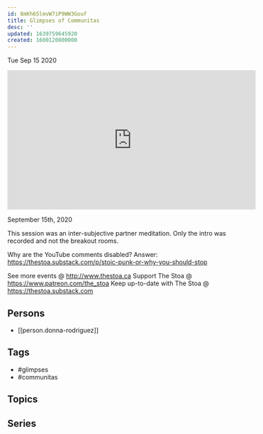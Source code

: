 ```yaml
---
id: 8mKh65lmvW7iP9WW3Gouf
title: Glimpses of Communitas
desc: ''
updated: 1639759645920
created: 1600120800000
---
```





Tue Sep 15 2020

<iframe width="560" height="315" src="https://www.youtube.com/embed/1gZIxTqJZGU" title="Glimpses of Communitas w/ Donna Rodriguez" frameborder="0" allow="accelerometer; autoplay; clipboard-write; encrypted-media; gyroscope; picture-in-picture" allowfullscreen ></iframe>

September 15th, 2020

This session was an inter-subjective partner meditation. Only the intro was recorded and not the breakout rooms. 

Why are the YouTube comments disabled? Answer: https://thestoa.substack.com/p/stoic-punk-or-why-you-should-stop

See more events @ http://www.thestoa.ca
Support The Stoa @ https://www.patreon.com/the_stoa
Keep up-to-date with The Stoa @ https://thestoa.substack.com

## Persons

- [[person.donna-rodriguez]]

## Tags

- #glimpses
- #communitas

## Topics



## Series



